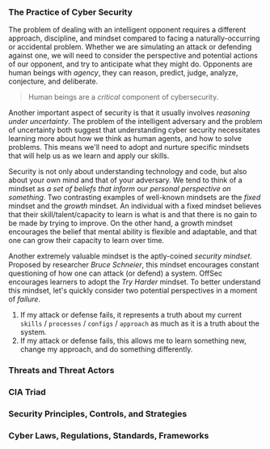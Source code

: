 ### The Practice of Cyber Security
The problem of dealing with an intelligent opponent requires a different approach, discipline, and mindset compared to facing a naturally-occurring or accidental problem. Whether we are simulating an attack or defending against one, we will need to consider the perspective and potential actions of our opponent, and try to anticipate what they might do. Opponents are human beings with *agency*, they can reason, predict, judge, analyze, conjecture, and deliberate.

> Human beings are a *critical* component of cybersecurity.

Another important aspect of security is that it usually involves *reasoning under uncertainty*. The problem of the intelligent adversary and the problem of uncertainty both suggest that understanding cyber security necessitates learning more about how we think as human agents, and how to solve problems. This means we'll need to adopt and nurture specific mindsets that will help us as we learn and apply our skills.

Security is not only about understanding technology and code, but also about your own mind and that of your adversary. We tend to think of a mindset as *a set of beliefs that inform our personal perspective on something*. Two contrasting examples of well-known mindsets are the *fixed* mindset and the *growth* mindset. An individual with a fixed mindset believes that their skill/talent/capacity to learn is what is and that there is no gain to be made by trying to improve. On the other hand, a growth mindset encourages the belief that mental ability is flexible and adaptable, and that one can grow their capacity to learn over time.

Another extremely valuable mindset is the aptly-coined *security mindset*. Proposed by researcher *Bruce Schneier*, this mindset encourages constant questioning of how one can attack (or defend) a system. OffSec encourages learners to adopt the *Try Harder* mindset. To better understand this mindset, let's quickly consider two potential perspectives in a moment of *failure*.

1. If my attack or defense fails, it represents a truth about my current `skills` / `processes` / `configs` / `approach` as much as it is a truth about the system.
2. If my attack or defense fails, this allows me to learn something new, change my approach, and do something differently.
### Threats and Threat Actors


### CIA Triad


### Security Principles, Controls, and Strategies


### Cyber Laws, Regulations, Standards, Frameworks


